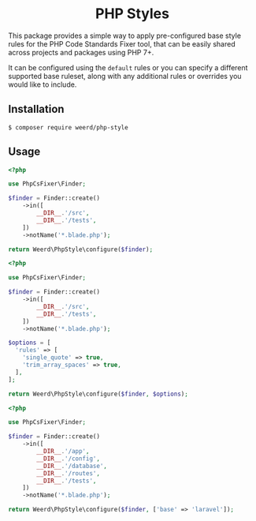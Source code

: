 <h1 align="center">PHP Styles</h1>

This package provides a simple way to apply pre-configured base style rules for the PHP Code Standards Fixer tool, that can be easily shared across projects and packages using PHP 7+.

It can be configured using the `default` rules or you can specify a different supported base ruleset, along with any additional rules or overrides you would like to include.

## Installation

```
$ composer require weerd/php-style
```

## Usage

```php
<?php

use PhpCsFixer\Finder;

$finder = Finder::create()
    ->in([
        __DIR__.'/src',
        __DIR__.'/tests',
    ])
    ->notName('*.blade.php');

return Weerd\PhpStyle\configure($finder);
```

```php
<?php

use PhpCsFixer\Finder;

$finder = Finder::create()
    ->in([
        __DIR__.'/src',
        __DIR__.'/tests',
    ])
    ->notName('*.blade.php');

$options = [
  'rules' => [
    'single_quote' => true,
    'trim_array_spaces' => true,
  ],
];

return Weerd\PhpStyle\configure($finder, $options);
```

```php
<?php

use PhpCsFixer\Finder;

$finder = Finder::create()
    ->in([
        __DIR__.'/app',
        __DIR__.'/config',
        __DIR__.'/database',
        __DIR__.'/routes',
        __DIR__.'/tests',
    ])
    ->notName('*.blade.php');

return Weerd\PhpStyle\configure($finder, ['base' => 'laravel']);
```

